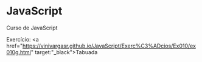 # JavaScript
 Curso de JavaScript

Exercício: <a href="https://vinivargasr.github.io/JavaScript/Exerc%C3%ADcios/Ex010/ex010g.html" target:"_black">Tabuada</a>
